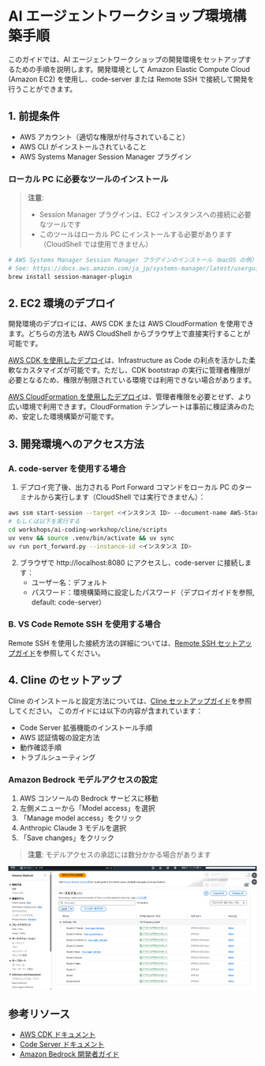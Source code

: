 # AI エージェントワークショップ環境構築手順

このガイドでは、AI エージェントワークショップの開発環境をセットアップするための手順を説明します。開発環境として Amazon Elastic Compute Cloud (Amazon EC2) を使用し、code-server または Remote SSH で接続して開発を行うことができます。

## 1. 前提条件

- AWS アカウント（適切な権限が付与されていること）
- AWS CLI がインストールされていること
- AWS Systems Manager Session Manager プラグイン

### ローカル PC に必要なツールのインストール

> **注意**: 
> - Session Manager プラグインは、EC2 インスタンスへの接続に必要なツールです
> - このツールはローカル PC にインストールする必要があります（CloudShell では使用できません）

```bash
# AWS Systems Manager Session Manager プラグインのインストール（macOS の例）
# See: https://docs.aws.amazon.com/ja_jp/systems-manager/latest/userguide/session-manager-working-with-install-plugin.html
brew install session-manager-plugin
```

## 2. EC2 環境のデプロイ

開発環境のデプロイには、AWS CDK または AWS CloudFormation を使用できます。どちらの方法も AWS CloudShell からブラウザ上で直接実行することが可能です。

[AWS CDK を使用したデプロイ](./cdk/README.md)は、Infrastructure as Code の利点を活かした柔軟なカスタマイズが可能です。ただし、CDK bootstrap の実行に管理者権限が必要となるため、権限が制限されている環境では利用できない場合があります。

[AWS CloudFormation を使用したデプロイ](./cfn/README.md)は、管理者権限を必要とせず、より広い環境で利用できます。CloudFormation テンプレートは事前に検証済みのため、安定した環境構築が可能です。

## 3. 開発環境へのアクセス方法

### A. code-server を使用する場合

1. デプロイ完了後、出力される Port Forward コマンドをローカル PC のターミナルから実行します（CloudShell では実行できません）：

```bash
aws ssm start-session --target <インスタンス ID> --document-name AWS-StartPortForwardingSession --parameters "portNumber=8080,localPortNumber=8080"
# もしくは以下を実行する
cd workshops/ai-coding-workshop/cline/scripts
uv venv && source .venv/bin/activate && uv sync
uv run port_forward.py --instance-id <インスタンス ID>
```

2. ブラウザで http://localhost:8080 にアクセスし、code-server に接続します：
   - ユーザー名：デフォルト
   - パスワード：環境構築時に設定したパスワード（デプロイガイドを参照, default: code-server）

### B. VS Code Remote SSH を使用する場合

Remote SSH を使用した接続方法の詳細については、[Remote SSH セットアップガイド](./0.remotessh/README.md)を参照してください。

## 4. Cline のセットアップ

Cline のインストールと設定方法については、[Cline セットアップガイド](./1.cline/README.md)を参照してください。
このガイドには以下の内容が含まれています：
- Code Server 拡張機能のインストール手順
- AWS 認証情報の設定方法
- 動作確認手順
- トラブルシューティング

### Amazon Bedrock モデルアクセスの設定

1. AWS コンソールの Bedrock サービスに移動
2. 左側メニューから「Model access」を選択
3. 「Manage model access」をクリック
4. Anthropic Claude 3 モデルを選択
5. 「Save changes」をクリック

> **注意**: モデルアクセスの承認には数分かかる場合があります

![Bedrock モデルアクセスの設定](./bedrock-setup.png)

## 参考リソース

- [AWS CDK ドキュメント](https://docs.aws.amazon.com/ja_jp/cdk/latest/guide/home.html)
- [Code Server ドキュメント](https://coder.com/docs/code-server/latest)
- [Amazon Bedrock 開発者ガイド](https://docs.aws.amazon.com/bedrock/latest/userguide/what-is-bedrock.html)
